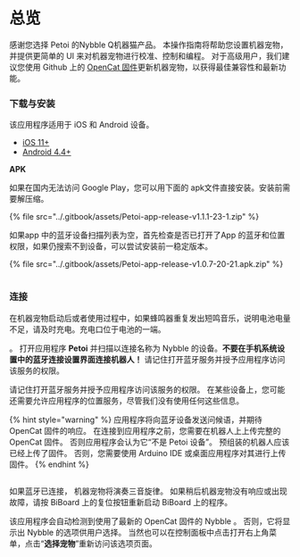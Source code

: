 # 总览

感谢您选择 Petoi 的Nybble Q机器猫产品。 本操作指南将帮助您设置机器宠物，并提供更简单的 UI 来对机器宠物进行校准、控制和编程。 对于高级用户，我们建议您使用 Github 上的 [OpenCat 固件](https://github.com/PetoiCamp/OpenCat)更新机器宠物，以获得最佳兼容性和最新功能。

### 下载与安装 <a href="#xia-zai-yu-an-zhuang" id="xia-zai-yu-an-zhuang"></a>

该应用程序适用于 iOS 和 Android 设备。

* ​[iOS 11+](https://apps.apple.com/us/app/petoi/id1581548095)​
* ​[Android 4.4+](https://play.google.com/store/apps/details?id=com.petoi.petoiapp)​

**APK**

如果在国内无法访问 Google Play，您可以用下面的 apk文件直接安装。安装前需要解压缩。



{% file src="../.gitbook/assets/Petoi-app-release-v1.1.1-23-1.zip" %}

如果app 中的蓝牙设备扫描列表为空，首先检查是否已打开了App 的蓝牙和位置权限，如果仍搜索不到设备，可以尝试安装前一稳定版本。

{% file src="../.gitbook/assets/Petoi-app-release-v1.0.7-20-21.apk.zip" %}

<figure><img src="https://docs.petoi.com/~gitbook/image?url=https%3A%2F%2F201656985-files.gitbook.io%2F%7E%2Ffiles%2Fv0%2Fb%2Fgitbook-x-prod.appspot.com%2Fo%2Fspaces%252F-MQ6a951Q6Jn1Zzt5Ajr-3369173170%252Fuploads%252Fk98va4WtCOgjyLYXBlZN%252Fapp_image.png%3Falt%3Dmedia%26token%3Db79fbbcb-80e3-4319-b926-5ef3c2691779&#x26;width=768&#x26;dpr=4&#x26;quality=100&#x26;sign=659c0f9a&#x26;sv=2" alt=""><figcaption></figcaption></figure>

### 连接 <a href="#lian-jie" id="lian-jie"></a>

在机器宠物启动后或者使用过程中，如果蜂鸣器重复发出短鸣音乐，说明电池电量不足，请及时充电。充电口位于电池的一端。

。 打开应用程序 **Petoi** 并扫描以连接名称为 Nybble 的设备。**不要在手机系统设置中的蓝牙连接设置界面连接机器人！** 请记住打开蓝牙服务并授予应用程序访问该服务的权限。

请记住打开蓝牙服务并授予应用程序访问该服务的权限。 在某些设备上，您可能还需要允许应用程序的位置服务，尽管我们没有使用任何这些信息。

{% hint style="warning" %}
应用程序将向蓝牙设备发送问候语，并期待 OpenCat 固件的响应。 在连接到应用程序之前，您需要在机器人上上传完整的 OpenCat 固件。 否则应用程序会认为它“不是 Petoi 设备”。 预组装的机器人应该已经上传了固件。 否则，您需要使用 Arduino IDE 或桌面应用程序对其进行上传固件。
{% endhint %}

<figure><img src="https://docs.petoi.com/~gitbook/image?url=https%3A%2F%2F96307915-files.gitbook.io%2F%7E%2Ffiles%2Fv0%2Fb%2Fgitbook-x-prod.appspot.com%2Fo%2Fspaces%252F-MQ6a951Q6Jn1Zzt5Ajr-3369173170%252Fuploads%252Fi8lBx7YuAEm4e1ZxKpuo%252FconnectModel_cn.png%3Falt%3Dmedia%26token%3Db7fd52d5-8f47-4649-9b10-8dceb4577b5c&#x26;width=768&#x26;dpr=4&#x26;quality=100&#x26;sign=c87c2149&#x26;sv=2" alt=""><figcaption></figcaption></figure>

如果蓝牙已连接， 机器宠物将演奏三音旋律。 如果稍后机器宠物没有响应或出现故障，请按 BiBoard 上的复位按钮重新启动 BiBoard 上的程序。

该应用程序会自动检测到使用了最新的 OpenCat 固件的 Nybble 。 否则，它将显示出 Nybble 的选项供用户选择。 当然也可以在控制面板中点击打开右上角菜单，点击“**选择宠物**”重新访问该选项页面。

<figure><img src="https://docs.petoi.com/~gitbook/image?url=https%3A%2F%2F201656985-files.gitbook.io%2F%7E%2Ffiles%2Fv0%2Fb%2Fgitbook-x-prod.appspot.com%2Fo%2Fspaces%252F-MQ6a951Q6Jn1Zzt5Ajr-3369173170%252Fuploads%252FWirOMvPmIVZJUz0DL5X2%252FControl_Cali_cn.jpg%3Falt%3Dmedia%26token%3Da2d45d83-3592-485e-b7b6-ff017206b5c1&#x26;width=768&#x26;dpr=4&#x26;quality=100&#x26;sign=4cf88ff9&#x26;sv=2" alt=""><figcaption></figcaption></figure>
